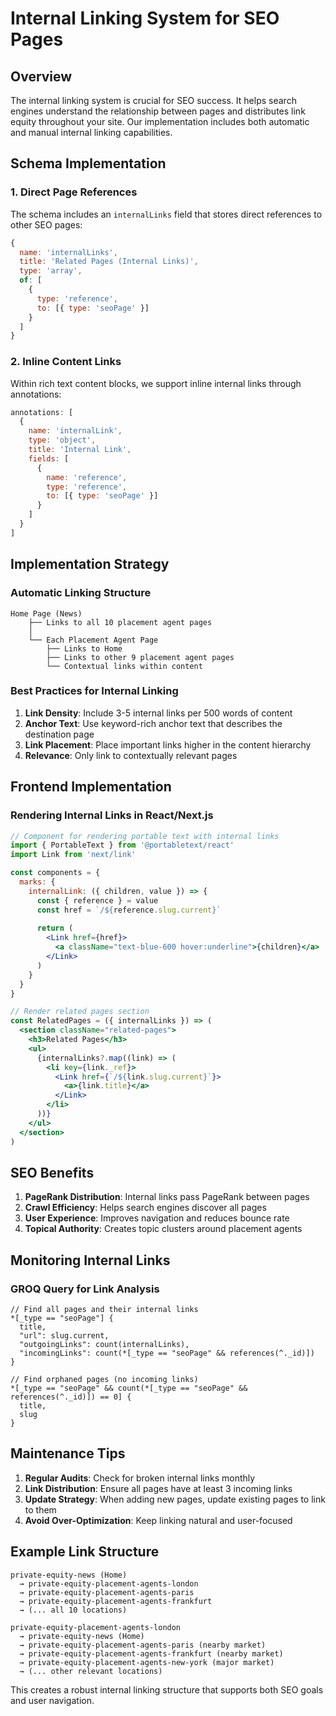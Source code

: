 # Internal Linking System for SEO Pages

## Overview

The internal linking system is crucial for SEO success. It helps search engines understand the relationship between pages and distributes link equity throughout your site. Our implementation includes both automatic and manual internal linking capabilities.

## Schema Implementation

### 1. Direct Page References
The schema includes an `internalLinks` field that stores direct references to other SEO pages:

```javascript
{
  name: 'internalLinks',
  title: 'Related Pages (Internal Links)',
  type: 'array',
  of: [
    {
      type: 'reference',
      to: [{ type: 'seoPage' }]
    }
  ]
}
```

### 2. Inline Content Links
Within rich text content blocks, we support inline internal links through annotations:

```javascript
annotations: [
  {
    name: 'internalLink',
    type: 'object',
    title: 'Internal Link',
    fields: [
      {
        name: 'reference',
        type: 'reference',
        to: [{ type: 'seoPage' }]
      }
    ]
  }
]
```

## Implementation Strategy

### Automatic Linking Structure

```
Home Page (News)
    ├── Links to all 10 placement agent pages
    │
    └── Each Placement Agent Page
        ├── Links to Home
        ├── Links to other 9 placement agent pages
        └── Contextual links within content
```

### Best Practices for Internal Linking

1. **Link Density**: Include 3-5 internal links per 500 words of content
2. **Anchor Text**: Use keyword-rich anchor text that describes the destination page
3. **Link Placement**: Place important links higher in the content hierarchy
4. **Relevance**: Only link to contextually relevant pages

## Frontend Implementation

### Rendering Internal Links in React/Next.js

```jsx
// Component for rendering portable text with internal links
import { PortableText } from '@portabletext/react'
import Link from 'next/link'

const components = {
  marks: {
    internalLink: ({ children, value }) => {
      const { reference } = value
      const href = `/${reference.slug.current}`
      
      return (
        <Link href={href}>
          <a className="text-blue-600 hover:underline">{children}</a>
        </Link>
      )
    }
  }
}

// Render related pages section
const RelatedPages = ({ internalLinks }) => (
  <section className="related-pages">
    <h3>Related Pages</h3>
    <ul>
      {internalLinks?.map((link) => (
        <li key={link._ref}>
          <Link href={`/${link.slug.current}`}>
            <a>{link.title}</a>
          </Link>
        </li>
      ))}
    </ul>
  </section>
)
```

## SEO Benefits

1. **PageRank Distribution**: Internal links pass PageRank between pages
2. **Crawl Efficiency**: Helps search engines discover all pages
3. **User Experience**: Improves navigation and reduces bounce rate
4. **Topical Authority**: Creates topic clusters around placement agents

## Monitoring Internal Links

### GROQ Query for Link Analysis

```groq
// Find all pages and their internal links
*[_type == "seoPage"] {
  title,
  "url": slug.current,
  "outgoingLinks": count(internalLinks),
  "incomingLinks": count(*[_type == "seoPage" && references(^._id)])
}

// Find orphaned pages (no incoming links)
*[_type == "seoPage" && count(*[_type == "seoPage" && references(^._id)]) == 0] {
  title,
  slug
}
```

## Maintenance Tips

1. **Regular Audits**: Check for broken internal links monthly
2. **Link Distribution**: Ensure all pages have at least 3 incoming links
3. **Update Strategy**: When adding new pages, update existing pages to link to them
4. **Avoid Over-Optimization**: Keep linking natural and user-focused

## Example Link Structure

```
private-equity-news (Home)
  → private-equity-placement-agents-london
  → private-equity-placement-agents-paris
  → private-equity-placement-agents-frankfurt
  → (... all 10 locations)

private-equity-placement-agents-london
  → private-equity-news (Home)
  → private-equity-placement-agents-paris (nearby market)
  → private-equity-placement-agents-frankfurt (nearby market)
  → private-equity-placement-agents-new-york (major market)
  → (... other relevant locations)
```

This creates a robust internal linking structure that supports both SEO goals and user navigation.